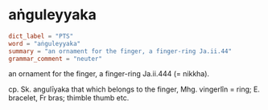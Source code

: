 # aṅguleyyaka

``` toml
dict_label = "PTS"
word = "aṅguleyyaka"
summary = "an ornament for the finger, a finger-ring Ja.ii.44"
grammar_comment = "neuter"
```

an ornament for the finger, a finger\-ring Ja.ii.444 (= nikkha).

cp. Sk. angulīyaka that which belongs to the finger, Mhg. vingerlîn = ring; E. bracelet, Fr bras; thimble thumb etc.

